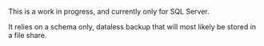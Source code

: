 This is a work in progress, and currently only for SQL Server. 

It relies on a schema only, dataless backup that will most likely be stored in a file share. 